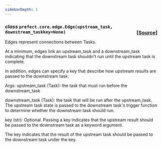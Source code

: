 ```yaml
---
sidebarDepth: 1
---
```


 ### _class_ ```prefect.core.edge.Edge(upstream_task, downstream_taskkey=None)```<span style="float:right;">[[Source]](https://github.com/PrefectHQ/prefect/tree/master/src/prefect/core/edge.py#L8)</span>
Edges represent connections between Tasks.

At a minimum, edges link an upstream_task and a downstream_task
indicating that the downstream task shouldn't run until the upstream
task is complete.

In addition, edges can specify a key that describe how upstream results
are passed to the downstream task.

Args: upstream_task (Task): the task that must run before the
downstream_task

downstream_task (Task): the task that will be run after the
upstream_task. The upstream task state is passed to the
downstream task's trigger function to determine whether the
downstream task should run.

key (str): Optional. Passing a key indicates
that the upstream result should be passed to the downstream
task as a keyword argument.

The key indicates that the result of the upstream task should be passed
to the downstream task under the key.


